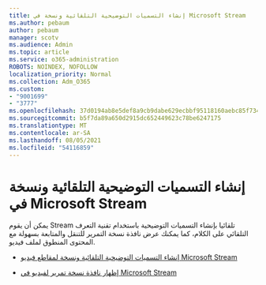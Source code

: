 ```yaml
---
title: إنشاء التسميات التوضيحية التلقائية ونسخة في Microsoft Stream
ms.author: pebaum
author: pebaum
manager: scotv
ms.audience: Admin
ms.topic: article
ms.service: o365-administration
ROBOTS: NOINDEX, NOFOLLOW
localization_priority: Normal
ms.collection: Adm_O365
ms.custom:
- "9001699"
- "3777"
ms.openlocfilehash: 37d0194ab8e5def8a9cb9dabe629ecbbf95118160aebc85f734a838cdc0c1893
ms.sourcegitcommit: b5f7da89a650d2915dc652449623c78be6247175
ms.translationtype: MT
ms.contentlocale: ar-SA
ms.lasthandoff: 08/05/2021
ms.locfileid: "54116859"
---
```

# <a name="generate-automatic-captions-and-a-transcript-in-microsoft-stream"></a>إنشاء التسميات التوضيحية التلقائية ونسخة في Microsoft Stream

يمكن أن يقوم Stream تلقائيا بإنشاء التسميات التوضيحية باستخدام تقنية التعرف التلقائي على الكلام، كما يمكنك عرض نافذة نسخة التمرير للتنقل والمتابعة بسهولة مع المحتوى المنطوق لملف فيديو.

- [إنشاء التسميات التوضيحية التلقائية ونسخة لمقاطع فيديو Microsoft Stream](https://docs.microsoft.com/stream/portal-autogenerate-captions)

- [إظهار نافذة نسخة تمرير لفيديو في Microsoft Stream](https://docs.microsoft.com/stream/portal-configure-transcript-mode)

